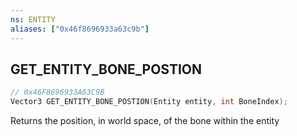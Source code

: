 ```yaml
---
ns: ENTITY
aliases: ["0x46f8696933a63c9b"]
---
```

## GET_ENTITY_BONE_POSTION

```c
// 0x46F8696933A63C9B
Vector3 GET_ENTITY_BONE_POSTION(Entity entity, int BoneIndex);
```

Returns the position, in world space, of the bone within the entity

